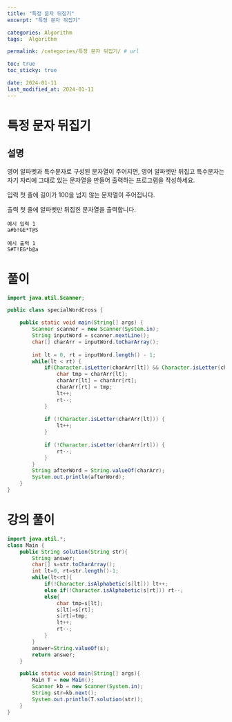 ```yaml
---
title: "특정 문자 뒤집기"
excerpt: "특정 문자 뒤집기"

categories: Algorithm
tags:  Algorithm

permalink: /categories/특정 문자 뒤집기/ # url

toc: true
toc_sticky: true

date: 2024-01-11
last_modified_at: 2024-01-11
---
```


# 특정 문자 뒤집기

## 설명
영어 알파벳과 특수문자로 구성된 문자열이 주어지면, 영어 알파벳만 뒤집고 특수문자는 자기 자리에 그대로 있는 문자열을 만들어 출력하는 프로그램을 작성하세요.

입력
첫 줄에 길이가 100을 넘지 않는 문자열이 주어집니다.

출력
첫 줄에 알파벳만 뒤집힌 문자열을 출력합니다.

    예시 입력 1
    a#b!GE*T@S
    
    예시 출력 1
    S#T!EG*b@a

# 풀이

```java
import java.util.Scanner;

public class specialWordCross {

    public static void main(String[] args) {
        Scanner scanner = new Scanner(System.in);
        String inputWord = scanner.nextLine();
        char[] charArr = inputWord.toCharArray();
        
        int lt = 0, rt = inputWord.length() - 1;
        while(lt < rt) {
            if(Character.isLetter(charArr[lt]) && Character.isLetter(charArr[rt])) {
                char tmp = charArr[lt];
                charArr[lt] = charArr[rt];
                charArr[rt] = tmp;
                lt++;
                rt--;
            }
            
            if (!Character.isLetter(charArr[lt])) {
                lt++;
            }
            
            if (!Character.isLetter(charArr[rt])) {
                rt--;
            }
        }
        String afterWord = String.valueOf(charArr);
        System.out.println(afterWord);
    }
}
```

# 강의 풀이

```java
import java.util.*;
class Main {	
	public String solution(String str){
		String answer;
		char[] s=str.toCharArray();
		int lt=0, rt=str.length()-1;
		while(lt<rt){
			if(!Character.isAlphabetic(s[lt])) lt++;
			else if(!Character.isAlphabetic(s[rt])) rt--;
			else{
				char tmp=s[lt];
				s[lt]=s[rt];
				s[rt]=tmp;
				lt++;
				rt--;
			}
		}
		answer=String.valueOf(s);
		return answer;
	}

	public static void main(String[] args){
		Main T = new Main();
		Scanner kb = new Scanner(System.in);
		String str=kb.next();
		System.out.println(T.solution(str));
	}
}
```
